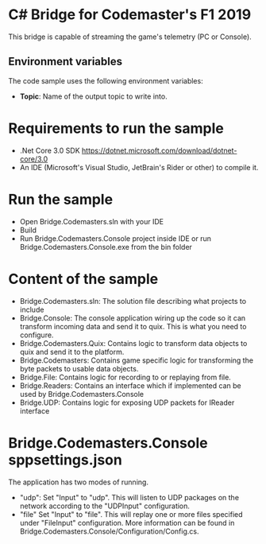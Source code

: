 # C# Bridge for Codemaster's F1 2019
This bridge is capable of streaming the game's telemetry (PC or Console).

## Environment variables

The code sample uses the following environment variables:

- **Topic**: Name of the output topic to write into.

# Requirements to run the sample
- .Net Core 3.0 SDK https://dotnet.microsoft.com/download/dotnet-core/3.0
- An IDE (Microsoft's Visual Studio, JetBrain's Rider or other) to compile it.

# Run the sample
- Open Bridge.Codemasters.sln with your IDE
- Build
- Run Bridge.Codemasters.Console project inside IDE or run Bridge.Codemasters.Console.exe from the bin folder

# Content of the sample
- Bridge.Codemasters.sln: The solution file describing what projects to include
- Bridge.Console: The console application wiring up the code so it can transform incoming data and send it to quix. This is what you need to configure.
- Bridge.Codemasters.Quix: Contains logic to transform data objects to quix and send it to the platform.
- Bridge.Codemasters: Contains game specific logic for transforming the byte packets to usable data objects.
- Bridge.File: Contains logic for recording to or replaying from file.
- Bridge.Readers: Contains an interface which if implemented can be used by Bridge.Codemasters.Console
- Bridge.UDP: Contains logic for exposing UDP packets for IReader interface


# Bridge.Codemasters.Console sppsettings.json
The application has two modes of running. 
- "udp": Set "Input" to "udp". This will listen to UDP packages on the network according to the "UDPInput" configuration.
- "file" Set "Input" to "file". This will replay one or more files specified under "FileInput" configuration.
More information can be found in Bridge.Codemasters.Console/Configuration/Config.cs.
